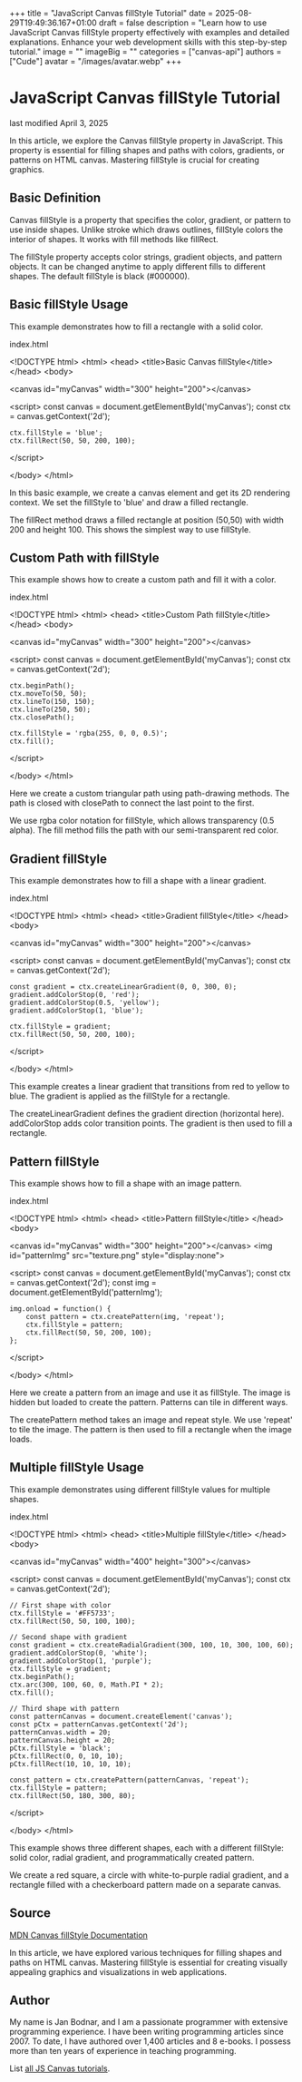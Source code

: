 +++
title = "JavaScript Canvas fillStyle Tutorial"
date = 2025-08-29T19:49:36.167+01:00
draft = false
description = "Learn how to use JavaScript Canvas fillStyle property effectively with examples and detailed explanations. Enhance your web development skills with this step-by-step tutorial."
image = ""
imageBig = ""
categories = ["canvas-api"]
authors = ["Cude"]
avatar = "/images/avatar.webp"
+++

# JavaScript Canvas fillStyle Tutorial

last modified April 3, 2025

In this article, we explore the Canvas fillStyle property in JavaScript. This
property is essential for filling shapes and paths with colors, gradients, or
patterns on HTML canvas. Mastering fillStyle is crucial for creating graphics.

## Basic Definition

Canvas fillStyle is a property that specifies the color, gradient, or pattern
to use inside shapes. Unlike stroke which draws outlines, fillStyle colors the
interior of shapes. It works with fill methods like fillRect.

The fillStyle property accepts color strings, gradient objects, and pattern
objects. It can be changed anytime to apply different fills to different shapes.
The default fillStyle is black (#000000).

## Basic fillStyle Usage

This example demonstrates how to fill a rectangle with a solid color.

index.html
    

&lt;!DOCTYPE html&gt;
&lt;html&gt;
&lt;head&gt;
    &lt;title&gt;Basic Canvas fillStyle&lt;/title&gt;
&lt;/head&gt;
&lt;body&gt;

&lt;canvas id="myCanvas" width="300" height="200"&gt;&lt;/canvas&gt;

&lt;script&gt;
    const canvas = document.getElementById('myCanvas');
    const ctx = canvas.getContext('2d');
    
    ctx.fillStyle = 'blue';
    ctx.fillRect(50, 50, 200, 100);
&lt;/script&gt;

&lt;/body&gt;
&lt;/html&gt;

In this basic example, we create a canvas element and get its 2D rendering
context. We set the fillStyle to 'blue' and draw a filled rectangle.

The fillRect method draws a filled rectangle at position (50,50)
with width 200 and height 100. This shows the simplest way to use fillStyle.

## Custom Path with fillStyle

This example shows how to create a custom path and fill it with a color.

index.html
    

&lt;!DOCTYPE html&gt;
&lt;html&gt;
&lt;head&gt;
    &lt;title&gt;Custom Path fillStyle&lt;/title&gt;
&lt;/head&gt;
&lt;body&gt;

&lt;canvas id="myCanvas" width="300" height="200"&gt;&lt;/canvas&gt;

&lt;script&gt;
    const canvas = document.getElementById('myCanvas');
    const ctx = canvas.getContext('2d');
    
    ctx.beginPath();
    ctx.moveTo(50, 50);
    ctx.lineTo(150, 150);
    ctx.lineTo(250, 50);
    ctx.closePath();
    
    ctx.fillStyle = 'rgba(255, 0, 0, 0.5)';
    ctx.fill();
&lt;/script&gt;

&lt;/body&gt;
&lt;/html&gt;

Here we create a custom triangular path using path-drawing methods. The path
is closed with closePath to connect the last point to the first.

We use rgba color notation for fillStyle, which allows transparency (0.5 alpha).
The fill method fills the path with our semi-transparent red color.

## Gradient fillStyle

This example demonstrates how to fill a shape with a linear gradient.

index.html
    

&lt;!DOCTYPE html&gt;
&lt;html&gt;
&lt;head&gt;
    &lt;title&gt;Gradient fillStyle&lt;/title&gt;
&lt;/head&gt;
&lt;body&gt;

&lt;canvas id="myCanvas" width="300" height="200"&gt;&lt;/canvas&gt;

&lt;script&gt;
    const canvas = document.getElementById('myCanvas');
    const ctx = canvas.getContext('2d');
    
    const gradient = ctx.createLinearGradient(0, 0, 300, 0);
    gradient.addColorStop(0, 'red');
    gradient.addColorStop(0.5, 'yellow');
    gradient.addColorStop(1, 'blue');
    
    ctx.fillStyle = gradient;
    ctx.fillRect(50, 50, 200, 100);
&lt;/script&gt;

&lt;/body&gt;
&lt;/html&gt;

This example creates a linear gradient that transitions from red to yellow to
blue. The gradient is applied as the fillStyle for a rectangle.

The createLinearGradient defines the gradient direction (horizontal
here). addColorStop adds color transition points. The gradient is
then used to fill a rectangle.

## Pattern fillStyle

This example shows how to fill a shape with an image pattern.

index.html
    

&lt;!DOCTYPE html&gt;
&lt;html&gt;
&lt;head&gt;
    &lt;title&gt;Pattern fillStyle&lt;/title&gt;
&lt;/head&gt;
&lt;body&gt;

&lt;canvas id="myCanvas" width="300" height="200"&gt;&lt;/canvas&gt;
&lt;img id="patternImg" src="texture.png" style="display:none"&gt;

&lt;script&gt;
    const canvas = document.getElementById('myCanvas');
    const ctx = canvas.getContext('2d');
    const img = document.getElementById('patternImg');
    
    img.onload = function() {
        const pattern = ctx.createPattern(img, 'repeat');
        ctx.fillStyle = pattern;
        ctx.fillRect(50, 50, 200, 100);
    };
&lt;/script&gt;

&lt;/body&gt;
&lt;/html&gt;

Here we create a pattern from an image and use it as fillStyle. The image is
hidden but loaded to create the pattern. Patterns can tile in different ways.

The createPattern method takes an image and repeat style. We use
'repeat' to tile the image. The pattern is then used to fill a rectangle when
the image loads.

## Multiple fillStyle Usage

This example demonstrates using different fillStyle values for multiple shapes.

index.html
    

&lt;!DOCTYPE html&gt;
&lt;html&gt;
&lt;head&gt;
    &lt;title&gt;Multiple fillStyle&lt;/title&gt;
&lt;/head&gt;
&lt;body&gt;

&lt;canvas id="myCanvas" width="400" height="300"&gt;&lt;/canvas&gt;

&lt;script&gt;
    const canvas = document.getElementById('myCanvas');
    const ctx = canvas.getContext('2d');
    
    // First shape with color
    ctx.fillStyle = '#FF5733';
    ctx.fillRect(50, 50, 100, 100);
    
    // Second shape with gradient
    const gradient = ctx.createRadialGradient(300, 100, 10, 300, 100, 60);
    gradient.addColorStop(0, 'white');
    gradient.addColorStop(1, 'purple');
    ctx.fillStyle = gradient;
    ctx.beginPath();
    ctx.arc(300, 100, 60, 0, Math.PI * 2);
    ctx.fill();
    
    // Third shape with pattern
    const patternCanvas = document.createElement('canvas');
    const pCtx = patternCanvas.getContext('2d');
    patternCanvas.width = 20;
    patternCanvas.height = 20;
    pCtx.fillStyle = 'black';
    pCtx.fillRect(0, 0, 10, 10);
    pCtx.fillRect(10, 10, 10, 10);
    
    const pattern = ctx.createPattern(patternCanvas, 'repeat');
    ctx.fillStyle = pattern;
    ctx.fillRect(50, 180, 300, 80);
&lt;/script&gt;

&lt;/body&gt;
&lt;/html&gt;

This example shows three different shapes, each with a different fillStyle:
solid color, radial gradient, and programmatically created pattern.

We create a red square, a circle with white-to-purple radial gradient, and a
rectangle filled with a checkerboard pattern made on a separate canvas.

## Source

[MDN Canvas fillStyle Documentation](https://developer.mozilla.org/en-US/docs/Web/API/CanvasRenderingContext2D/fillStyle)

In this article, we have explored various techniques for filling shapes and
paths on HTML canvas. Mastering fillStyle is essential for creating visually
appealing graphics and visualizations in web applications.

## Author

My name is Jan Bodnar, and I am a passionate programmer with extensive
programming experience. I have been writing programming articles since 2007.
To date, I have authored over 1,400 articles and 8 e-books. I possess more
than ten years of experience in teaching programming.

List [all JS Canvas tutorials](/all/#canvas).